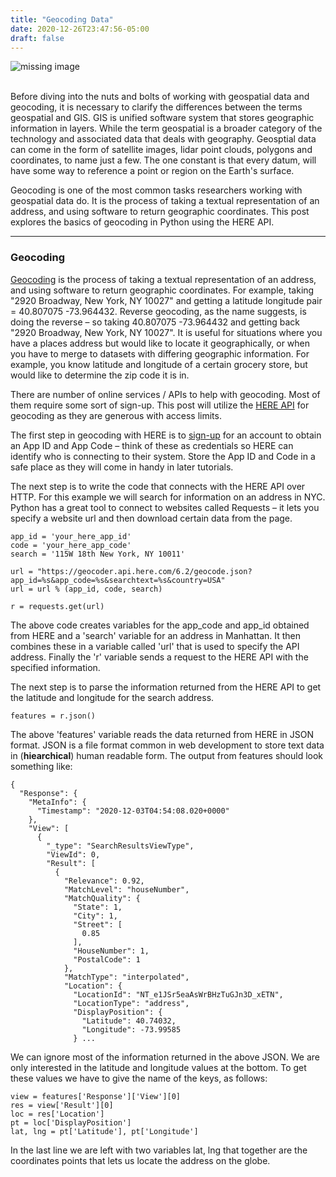 ```yaml
---
title: "Geocoding Data"
date: 2020-12-26T23:47:56-05:00
draft: false
---
```


![missing image](img/geocode.jpg "Title")

\
Before diving into the nuts and bolts of working with geospatial data and geocoding, it is necessary to clarify the differences between the terms geospatial and GIS. GIS is unified software system that stores geographic information in layers. While the term geospatial is a broader category of the technology and associated data that deals with geography. Geosptial data can come in the form of satellite images, lidar point clouds, polygons and coordinates, to name just a few. The one constant is that every datum, will have some way to reference a point or region on the Earth's surface.

Geocoding is one of the most common tasks researchers working with geospatial data do. It is the process of taking a textual representation of an address, and using software to return geographic coordinates. This post explores the basics of geocoding in Python using the HERE API.

---

### Geocoding


[Geocoding](https://en.wikipedia.org/wiki/Geocoding) is the process of taking a textual representation of an address, and using software to return geographic coordinates. For example, taking "2920 Broadway, New York, NY 10027" and getting a latitude longitude pair = 40.807075 -73.964432. Reverse geocoding, as the name suggests, is doing the reverse – so taking 40.807075 -73.964432 and getting back "2920 Broadway, New York, NY 10027". It is useful for situations where you have a places address but would like to locate it geographically, or when you have to merge to datasets with differing geographic information. For example, you know latitude and longitude of a certain grocery store, but would like to determine the zip code it is in.

There are number of online services / APIs to help with geocoding. Most of them require some sort of sign-up. This post will utilize the [HERE API](https://www.here.com/) for geocoding as they are generous with access limits.

The first step in geocoding with HERE is to [sign-up](https://developer.here.com/sign-up?create=Freemium-Basic&keepState=true&step=account) for an account to obtain an App ID and App Code – think of these as credentials so HERE can identify who is connecting to their system. Store the App ID and Code in a safe place as they will come in handy in later tutorials.

The next step is to write the code that connects with the HERE API over HTTP. For this example we will search for information on an address in NYC. Python has a great tool to connect to websites called Requests – it lets you specify a website url and then download certain data from the page.

```
app_id = 'your_here_app_id'
code = 'your_here_app_code'
search = '115W 18th New York, NY 10011'

url = "https://geocoder.api.here.com/6.2/geocode.json?app_id=%s&app_code=%s&searchtext=%s&country=USA"
url = url % (app_id, code, search)

r = requests.get(url)
```

The above code creates variables for the app_code and app_id obtained from HERE and a 'search' variable for an address in Manhattan. It then combines these in a variable called 'url' that is used to specify the API address. Finally the 'r' variable sends a request to the HERE API with the specified information.

The next step is to parse the information returned from the HERE API to get the latitude and longitude for the search address.

```
features = r.json()
```

The above 'features' variable reads the data returned from HERE in JSON format. JSON is a file format common in web development to store text data in (**hiearchical**) human readable form. The output from features should look something like:

```
{
  "Response": {
    "MetaInfo": {
      "Timestamp": "2020-12-03T04:54:08.020+0000"
    },
    "View": [
      {
        "_type": "SearchResultsViewType",
        "ViewId": 0,
        "Result": [
          {
            "Relevance": 0.92,
            "MatchLevel": "houseNumber",
            "MatchQuality": {
              "State": 1,
              "City": 1,
              "Street": [
                0.85
              ],
              "HouseNumber": 1,
              "PostalCode": 1
            },
            "MatchType": "interpolated",
            "Location": {
              "LocationId": "NT_e1JSr5eaAsWrBHzTuGJn3D_xETN",
              "LocationType": "address",
              "DisplayPosition": {
                "Latitude": 40.74032,
                "Longitude": -73.99585
              } ...
```

We can ignore most of the information returned in the above JSON. We are only interested in the latitude and longitude values at the bottom. To get these values we have to give the name of the keys, as follows:

```
view = features['Response']['View'][0]
res = view['Result'][0]
loc = res['Location']
pt = loc['DisplayPosition']
lat, lng = pt['Latitude'], pt['Longitude']
```

In the last line we are left with two variables lat, lng that together are the coordinates points that lets us locate the address on the globe.
